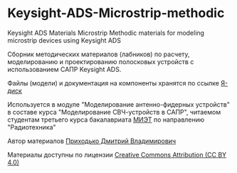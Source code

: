 # Keysight-ADS-Microstrip-methodic
Keysight ADS Materials Microstrip
Methodic materials for modeling microstrip devices using Keysight ADS

Сборник методических материалов (лабников) по расчету, моделированию и проектированию полосковых устройств с использованием САПР Keysight ADS.


Файлы (модели) и документация на компоненты хранятся по ссылке [Я-диск](https://disk.yandex.ru/d/BuaaruSICCVHbQ)


Используется в модуле "Моделирование антенно-фидерных устройств" в составе курса "Моделирование СВЧ-устройств в САПР", читаемом студентам третьего курса бакалавриата [МИЭТ](https://miet.ru/) по направлению "Радиотехника"


Автор материалов [Приходько Дмитрий Владимирович](mailto:dee@org.miet.ru)

Материалы доступны по лицензии [Creative Commons Attribution (CC BY 4.0)](https://creativecommons.org/licenses/by/4.0/)
